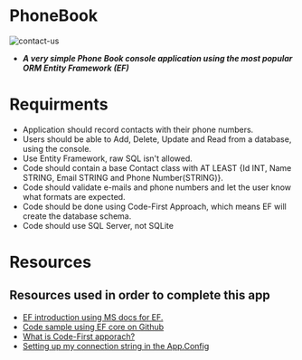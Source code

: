 # PhoneBook
 ![contact-us](https://github.com/user-attachments/assets/adc5ea58-09c7-4eb5-a74c-077842bd57a5)
- ***A very simple Phone Book console application using the most popular ORM Entity Framework (EF)***

# Requirments
- Application should record contacts with their phone numbers.
- Users should be able to Add, Delete, Update and Read from a database, using the console.
- Use Entity Framework, raw SQL isn't allowed.
- Code should contain a base Contact class with AT LEAST {Id INT, Name STRING, Email STRING and Phone Number(STRING)}.
- Code should validate e-mails and phone numbers and let the user know what formats are expected.
- Code should be done using Code-First Approach, which means EF will create the database schema.
- Code should use SQL Server, not SQLite
# Resources
## Resources used in order to complete this app
- [EF introduction using MS docs for EF.](https://learn.microsoft.com/en-us/ef/core/get-started/overview/first-app?tabs=netcore-cli)
- [Code sample using EF core on Github](https://github.com/entityframeworktutorial/EF6-Code-First-Demo)
- [What is Code-First apporach?](https://www.entityframeworktutorial.net/code-first/what-is-code-first.aspx)
- [Setting up my connection string in the App.Config](https://learn.microsoft.com/en-us/ef/core/miscellaneous/connection-strings?tabs=vs)
